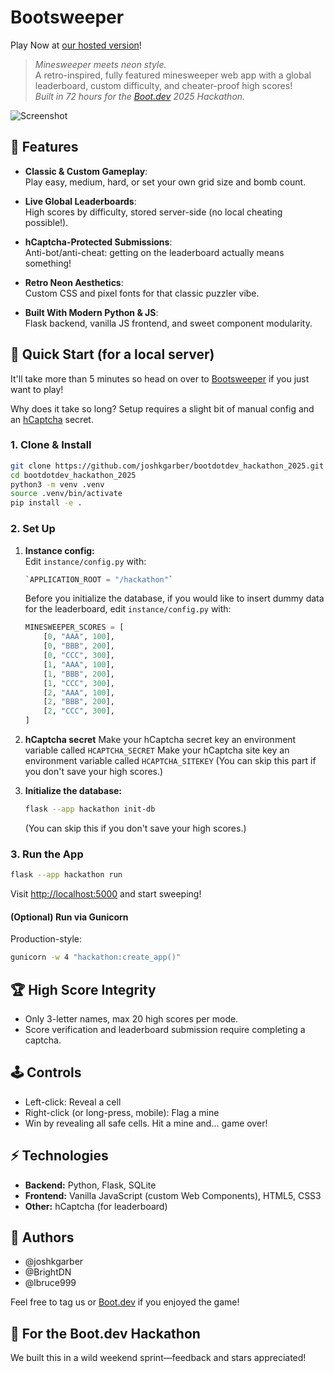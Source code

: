 # Bootsweeper

Play Now at [our hosted version](https://jkgarber.com/hackathon)!

> _Minesweeper meets neon style._  
> A retro-inspired, fully featured minesweeper web app with a global leaderboard, custom difficulty, and cheater-proof high scores!  
> _Built in 72 hours for the [Boot.dev](https://boot.dev/) 2025 Hackathon._  

![Screenshot](https://jkgarber.com/hackathon/static/screenshot.png)

## 🚀 Features

- **Classic & Custom Gameplay**:  
  Play easy, medium, hard, or set your own grid size and bomb count.

- **Live Global Leaderboards**:  
  High scores by difficulty, stored server-side (no local cheating possible!).

- **hCaptcha-Protected Submissions**:  
  Anti-bot/anti-cheat: getting on the leaderboard actually means something!

- **Retro Neon Aesthetics**:  
  Custom CSS and pixel fonts for that classic puzzler vibe.

- **Built With Modern Python & JS**:  
  Flask backend, vanilla JS frontend, and sweet component modularity.

## 🏁 Quick Start (for a local server)

It'll take more than 5 minutes so head on over to [Bootsweeper](https://jkgarber.com/hackathon) if you just want to play!

Why does it take so long? Setup requires a slight bit of manual config and an [hCaptcha](https://www.hcaptcha.com/) secret.

### 1. Clone & Install

```bash
git clone https://github.com/joshkgarber/bootdotdev_hackathon_2025.git
cd bootdotdev_hackathon_2025
python3 -m venv .venv
source .venv/bin/activate
pip install -e .
```

### 2. Set Up

1. **Instance config:**  
   Edit `instance/config.py` with:
   ```python
   `APPLICATION_ROOT = "/hackathon"`
   ```
   Before you initialize the database, if you would like to insert dummy data for the leaderboard, edit `instance/config.py` with:
   ```python
   MINESWEEPER_SCORES = [
       [0, "AAA", 100],
       [0, "BBB", 200],
       [0, "CCC", 300],
       [1, "AAA", 100],
       [1, "BBB", 200],
       [1, "CCC", 300],
       [2, "AAA", 100],
       [2, "BBB", 200],
       [2, "CCC", 300],
   ]
   ```

2. **hCaptcha secret**
   Make your hCaptcha secret key an environment variable called `HCAPTCHA_SECRET`
   Make your hCaptcha site key an environment variable called `HCAPTCHA_SITEKEY`
   (You can skip this part if you don't save your high scores.)

3. **Initialize the database:**
   ```bash
   flask --app hackathon init-db
   ```
   (You can skip this if you don't save your high scores.)

### 3. Run the App

```bash
flask --app hackathon run
```
Visit [http://localhost:5000](http://localhost:5000) and start sweeping!

#### (Optional) Run via Gunicorn
Production-style:
```bash
gunicorn -w 4 "hackathon:create_app()"
```

## 🏆 High Score Integrity

- Only 3-letter names, max 20 high scores per mode.
- Score verification and leaderboard submission require completing a captcha.

## 🕹️ Controls

- Left-click: Reveal a cell
- Right-click (or long-press, mobile): Flag a mine
- Win by revealing all safe cells. Hit a mine and... game over!

## ⚡ Technologies

- **Backend:** Python, Flask, SQLite
- **Frontend:** Vanilla JavaScript (custom Web Components), HTML5, CSS3
- **Other:** hCaptcha (for leaderboard)

## 👥 Authors

- @joshkgarber
- @BrightDN
- @lbruce999

Feel free to tag us or [Boot.dev](https://twitter.com/bootdotdev) if you enjoyed the game!

## 🎉 For the Boot.dev Hackathon

We built this in a wild weekend sprint—feedback and stars appreciated!  
